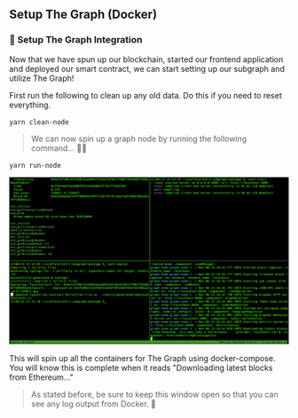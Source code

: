 ## Setup The Graph (Docker)

### 🚀 Setup The Graph Integration

Now that we have spun up our blockchain, started our frontend application and deployed our smart contract, we can start setting up our subgraph and utilize The Graph!

First run the following to clean up any old data. Do this if you need to reset everything.

```
yarn clean-node
```

> We can now spin up a graph node by running the following command… 🧑‍🚀

```
yarn run-node
```

![](./../../img/section-0/0_4_1.png)

This will spin up all the containers for The Graph using docker-compose. You will know this is complete when it reads "Downloading latest blocks from Ethereum..."

> As stated before, be sure to keep this window open so that you can see any log output from Docker. 🔎
